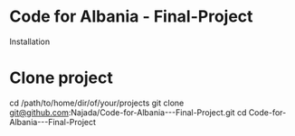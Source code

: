 # Code for Albania - Final-Project

Installation
# Clone project
cd /path/to/home/dir/of/your/projects
git clone git@github.com:Najada/Code-for-Albania---Final-Project.git
cd Code-for-Albania---Final-Project
